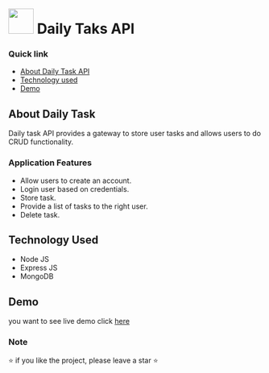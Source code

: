 # <img src="https://user-images.githubusercontent.com/57604289/155508952-574739e0-fb0d-4d9b-b5d7-2b1c8c37ef4b.png" width="50px" height="50px"> Daily Taks API


### Quick link

- [About Daily Task API](#about-daily-task)
- [Technology used](#technology-used)
- [Demo](#demo)

<!-- - [Vision](#vision)
- [Version](#version) -->

## About Daily Task

Daily task API provides a gateway to store user tasks and allows users to do CRUD functionality.<br>

### Application Features <br>
- Allow users to create an account.
- Login user based on credentials.
- Store task.
- Provide a list of tasks to the right user.
- Delete task.


## Technology Used

- Node JS
- Express JS
- MongoDB

## Demo
you want to see live demo click [here](https://daily-task-api.herokuapp.com/)

### Note
⭐ if you like the project, please leave a star ⭐
